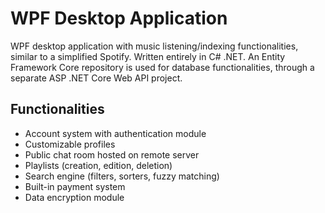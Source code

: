 # WPF Desktop Application

WPF desktop application with music listening/indexing functionalities, similar to a simplified Spotify. Written entirely in C# .NET. An Entity Framework Core repository is used for database functionalities, through a separate ASP .NET Core Web API project.

## Functionalities

- Account system with authentication module
- Customizable profiles
- Public chat room hosted on remote server
- Playlists (creation, edition, deletion)
- Search engine (filters, sorters, fuzzy matching)
- Built-in payment system
- Data encryption module

